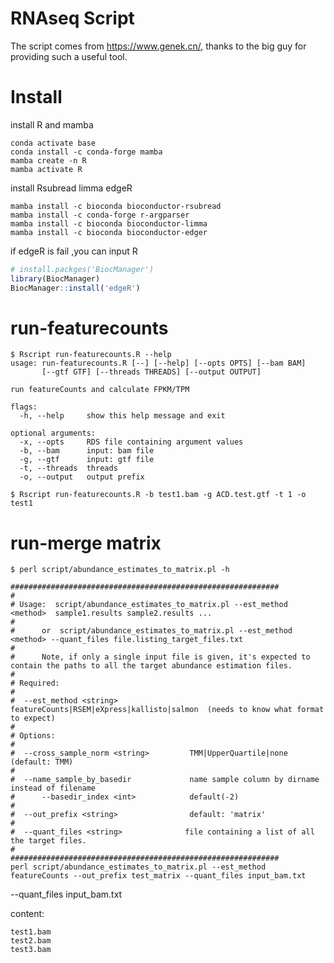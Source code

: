 # RNAseq Script



The script comes from https://www.genek.cn/, thanks to the big guy for providing such a useful tool.

# Install

install R and mamba

```shell
conda activate base
conda install -c conda-forge mamba
mamba create -n R
mamba activate R
```

install Rsubread limma edgeR

```shell
mamba install -c bioconda bioconductor-rsubread
mamba install -c conda-forge r-argparser
mamba install -c bioconda bioconductor-limma
mamba install -c bioconda bioconductor-edger
```

if edgeR is fail ,you can input R

```R
# install.packges('BiocManager')
library(BiocManager)
BiocManager::install('edgeR')
```

# run-featurecounts

```shell
$ Rscript run-featurecounts.R --help
usage: run-featurecounts.R [--] [--help] [--opts OPTS] [--bam BAM]
       [--gtf GTF] [--threads THREADS] [--output OUTPUT]

run featureCounts and calculate FPKM/TPM

flags:
  -h, --help     show this help message and exit

optional arguments:
  -x, --opts     RDS file containing argument values
  -b, --bam      input: bam file
  -g, --gtf      input: gtf file
  -t, --threads  threads
  -o, --output   output prefix
  
$ Rscript run-featurecounts.R -b test1.bam -g ACD.test.gtf -t 1 -o test1
```



# run-merge matrix

```shell
$ perl script/abundance_estimates_to_matrix.pl -h

############################################################
#
# Usage:  script/abundance_estimates_to_matrix.pl --est_method <method>  sample1.results sample2.results ...
#
#      or  script/abundance_estimates_to_matrix.pl --est_method <method> --quant_files file.listing_target_files.txt
#
#      Note, if only a single input file is given, it's expected to contain the paths to all the target abundance estimation files.
#
# Required:
#
#  --est_method <string>           featureCounts|RSEM|eXpress|kallisto|salmon  (needs to know what format to expect)
#
# Options:
#
#  --cross_sample_norm <string>         TMM|UpperQuartile|none   (default: TMM)
#
#  --name_sample_by_basedir             name sample column by dirname instead of filename
#      --basedir_index <int>            default(-2)
#
#  --out_prefix <string>                default: 'matrix'
#
#  --quant_files <string>              file containing a list of all the target files.
#
############################################################
perl script/abundance_estimates_to_matrix.pl --est_method featureCounts --out_prefix test_matrix --quant_files input_bam.txt
```

--quant_files input_bam.txt 

content:

```
test1.bam
test2.bam
test3.bam
```


